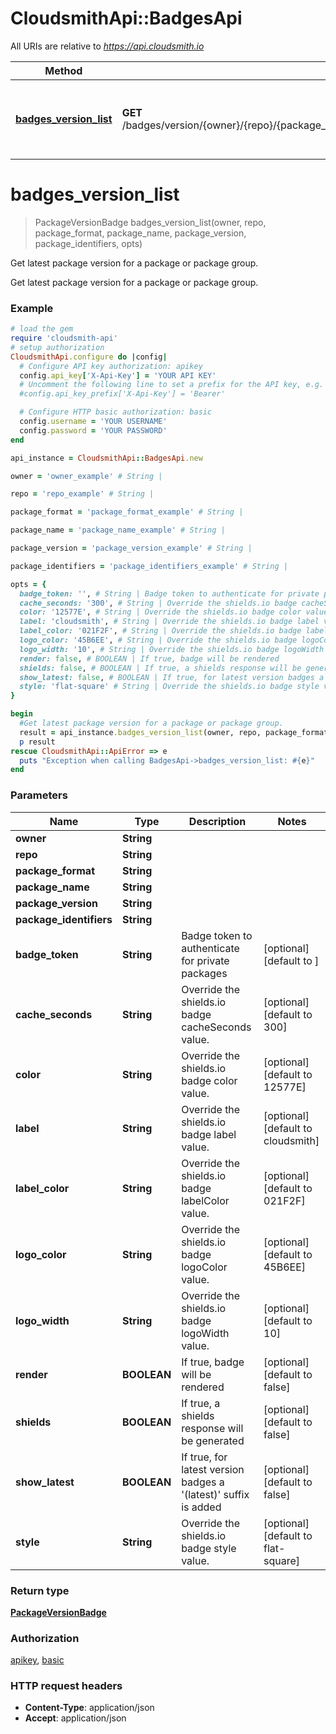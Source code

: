# CloudsmithApi::BadgesApi

All URIs are relative to *https://api.cloudsmith.io*

Method | HTTP request | Description
------------- | ------------- | -------------
[**badges_version_list**](BadgesApi.md#badges_version_list) | **GET** /badges/version/{owner}/{repo}/{package_format}/{package_name}/{package_version}/{package_identifiers}/ | Get latest package version for a package or package group.


# **badges_version_list**
> PackageVersionBadge badges_version_list(owner, repo, package_format, package_name, package_version, package_identifiers, opts)

Get latest package version for a package or package group.

Get latest package version for a package or package group.

### Example
```ruby
# load the gem
require 'cloudsmith-api'
# setup authorization
CloudsmithApi.configure do |config|
  # Configure API key authorization: apikey
  config.api_key['X-Api-Key'] = 'YOUR API KEY'
  # Uncomment the following line to set a prefix for the API key, e.g. 'Bearer' (defaults to nil)
  #config.api_key_prefix['X-Api-Key'] = 'Bearer'

  # Configure HTTP basic authorization: basic
  config.username = 'YOUR USERNAME'
  config.password = 'YOUR PASSWORD'
end

api_instance = CloudsmithApi::BadgesApi.new

owner = 'owner_example' # String | 

repo = 'repo_example' # String | 

package_format = 'package_format_example' # String | 

package_name = 'package_name_example' # String | 

package_version = 'package_version_example' # String | 

package_identifiers = 'package_identifiers_example' # String | 

opts = { 
  badge_token: '', # String | Badge token to authenticate for private packages
  cache_seconds: '300', # String | Override the shields.io badge cacheSeconds value.
  color: '12577E', # String | Override the shields.io badge color value.
  label: 'cloudsmith', # String | Override the shields.io badge label value.
  label_color: '021F2F', # String | Override the shields.io badge labelColor value.
  logo_color: '45B6EE', # String | Override the shields.io badge logoColor value.
  logo_width: '10', # String | Override the shields.io badge logoWidth value.
  render: false, # BOOLEAN | If true, badge will be rendered
  shields: false, # BOOLEAN | If true, a shields response will be generated
  show_latest: false, # BOOLEAN | If true, for latest version badges a '(latest)' suffix is added
  style: 'flat-square' # String | Override the shields.io badge style value.
}

begin
  #Get latest package version for a package or package group.
  result = api_instance.badges_version_list(owner, repo, package_format, package_name, package_version, package_identifiers, opts)
  p result
rescue CloudsmithApi::ApiError => e
  puts "Exception when calling BadgesApi->badges_version_list: #{e}"
end
```

### Parameters

Name | Type | Description  | Notes
------------- | ------------- | ------------- | -------------
 **owner** | **String**|  | 
 **repo** | **String**|  | 
 **package_format** | **String**|  | 
 **package_name** | **String**|  | 
 **package_version** | **String**|  | 
 **package_identifiers** | **String**|  | 
 **badge_token** | **String**| Badge token to authenticate for private packages | [optional] [default to ]
 **cache_seconds** | **String**| Override the shields.io badge cacheSeconds value. | [optional] [default to 300]
 **color** | **String**| Override the shields.io badge color value. | [optional] [default to 12577E]
 **label** | **String**| Override the shields.io badge label value. | [optional] [default to cloudsmith]
 **label_color** | **String**| Override the shields.io badge labelColor value. | [optional] [default to 021F2F]
 **logo_color** | **String**| Override the shields.io badge logoColor value. | [optional] [default to 45B6EE]
 **logo_width** | **String**| Override the shields.io badge logoWidth value. | [optional] [default to 10]
 **render** | **BOOLEAN**| If true, badge will be rendered | [optional] [default to false]
 **shields** | **BOOLEAN**| If true, a shields response will be generated | [optional] [default to false]
 **show_latest** | **BOOLEAN**| If true, for latest version badges a &#39;(latest)&#39; suffix is added | [optional] [default to false]
 **style** | **String**| Override the shields.io badge style value. | [optional] [default to flat-square]

### Return type

[**PackageVersionBadge**](PackageVersionBadge.md)

### Authorization

[apikey](../README.md#apikey), [basic](../README.md#basic)

### HTTP request headers

 - **Content-Type**: application/json
 - **Accept**: application/json



